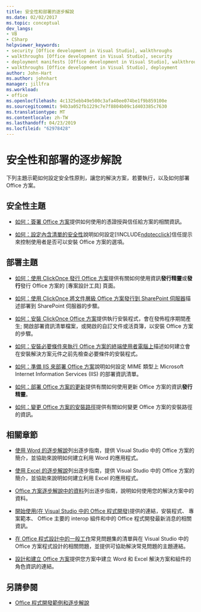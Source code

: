 ```yaml
---
title: 安全性和部署的逐步解說
ms.date: 02/02/2017
ms.topic: conceptual
dev_langs:
- VB
- CSharp
helpviewer_keywords:
- security [Office development in Visual Studio], walkthroughs
- walkthroughs [Office development in Visual Studio], security
- deployment manifests [Office development in Visual Studio], walkthroughs
- walkthroughs [Office development in Visual Studio], deployment
author: John-Hart
ms.author: johnhart
manager: jillfra
ms.workload:
- office
ms.openlocfilehash: 4c1325ebb49e500c3afa40ee074be1f9b859100e
ms.sourcegitcommit: 94b3a052fb1229c7e7f8804b09c1d403385c7630
ms.translationtype: MT
ms.contentlocale: zh-TW
ms.lasthandoff: 04/23/2019
ms.locfileid: "62978428"
---
```

# <a name="security-and-deployment-walkthroughs"></a>安全性和部署的逐步解說
  下列主題示範如何設定安全性原則，讓您的解決方案，若要執行，以及如何部署 Office 方案。

## <a name="security-topics"></a>安全性主題
- [如何：簽署 Office 方案](../vsto/how-to-sign-office-solutions.md)提供如何使用的憑證授與信任給方案的相關資訊。

- [如何：設定內含清單的安全性](../vsto/how-to-configure-inclusion-list-security.md)說明如何設定[!INCLUDE[ndptecclick](../vsto/includes/ndptecclick-md.md)]信任提示來控制使用者是否可以安裝 Office 方案的選項。

## <a name="deployment-topics"></a>部署主題
- [如何：使用 ClickOnce 發行 Office 方案](https://msdn.microsoft.com/2b6c247e-bc04-4ce4-bb64-c4e79bb3d5b8)提供有關如何使用資訊**發行精靈**或**發行**發行 Office 方案的 [專案設計工具] 頁面。

- [如何：使用 ClickOnce 將文件層級 Office 方案發行到 SharePoint 伺服器](https://msdn.microsoft.com/2408e809-fb78-42a1-9152-00afa1522e58)描述部署到 SharePoint 伺服器的步驟。

- [如何：安裝 ClickOnce Office 方案](https://msdn.microsoft.com/14702f48-9161-4190-994c-78211fe18065)提供執行安裝程式，會在發佈程序期間產生; 開啟部署資訊清單檔案，或開啟的自訂文件或活頁簿，以安裝 Office 方案的步驟。

- [如何：安裝必要條件來執行 Office 方案的終端使用者電腦上](https://msdn.microsoft.com/74dd2c52-838f-4abf-b2b4-4d7b0c2a0a98)描述如何建立會在安裝解決方案元件之前先檢查必要條件的安裝程式。

- [如何：準備 IIS 來部署 Office 方案](https://msdn.microsoft.com/f62bce70-81d4-4f8b-86e6-2f2afec5d9b4)說明如何設定 MIME 類型上 Microsoft Internet Information Services (IIS) 的部署資訊清單。

- [如何：部署 Office 方案的更新](https://msdn.microsoft.com/be96db53-b6ea-46ab-b8d9-b76b098b3b13)提供有關如何使用更新 Office 方案的資訊**發行精靈**。

- [如何：變更 Office 方案的安裝路徑](https://msdn.microsoft.com/d0eaa07b-2d72-4902-899f-2f9fb165b8fd)提供有關如何變更 Office 方案的安裝路徑的資訊。

## <a name="related-sections"></a>相關章節
- [使用 Word 的逐步解說](../vsto/walkthroughs-using-word.md)列出逐步指南，提供 Visual Studio 中的 Office 方案的簡介，並協助來說明如何建立利用 Word 的應用程式。

- [使用 Excel 的逐步解說](../vsto/walkthroughs-using-excel.md)列出逐步指南，提供 Visual Studio 中的 Office 方案的簡介，並協助來說明如何建立利用 Excel 的應用程式。

- [Office 方案逐步解說中的資料](../vsto/data-in-office-solutions-walkthroughs.md)列出逐步指南，說明如何使用您的解決方案中的資料。

- [開始使用&#40;在 Visual Studio 中的 Office 程式開發&#41;](../vsto/getting-started-office-development-in-visual-studio.md)提供的連結，安裝程式、 專案範本、 Office 主要的 interop 組件和中的 Office 程式開發最新消息的相關資訊。

- [在 Office 程式設計中的一般工作](../vsto/common-tasks-in-office-programming.md)常見問題集的清單與在 Visual Studio 中的 Office 方案程式設計的相關問題，並提供可協助解決常見問題的主題連結。

- [設計和建立 Office 方案](../vsto/designing-and-creating-office-solutions.md)提供您方案中建立 Word 和 Excel 解決方案和組件的角色資訊的連結。

## <a name="see-also"></a>另請參閱
- [Office 程式開發範例和逐步解說](../vsto/office-development-samples-and-walkthroughs.md)
